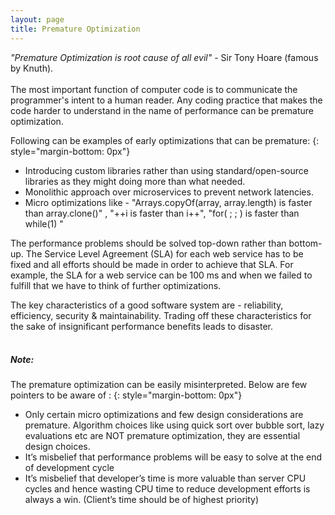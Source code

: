 ```yaml
---
layout: page
title: Premature Optimization
---
```


_"Premature Optimization is root cause of all evil"_ - Sir Tony Hoare (famous by Knuth).
<br/><br/>
The most important function of computer code is to communicate the programmer's intent to a human reader. Any coding practice that makes the code harder to understand in the name of performance can be premature optimization.  


Following can be examples of early optimizations that can be premature:
{: style="margin-bottom: 0px"}
- Introducing custom libraries rather than using standard/open-source libraries as they might doing more than what needed. 
- Monolithic approach over microservices to prevent network latencies.
- Micro optimizations like - "Arrays.copyOf(array, array.length) is faster than array.clone()" , "++i is faster than i++", "for( ; ; ) is faster than while(1) "  


The performance problems should be solved top-down rather than bottom-up. The Service Level Agreement (SLA) for each web service has to be fixed and all efforts should be made in order to achieve that SLA. For example, the SLA for a web service can be 100 ms and when we failed to fulfill that we have to think of further optimizations.  

The key characteristics of a good software system are - reliability, efficiency, security & maintainability. Trading off these characteristics for the sake of insignificant performance benefits leads to disaster.  
<br/>
##### Note:
The premature optimization can be easily misinterpreted. Below are few pointers to be aware of : 
{: style="margin-bottom: 0px"}
- Only certain micro optimizations and few design considerations are premature. Algorithm choices like using quick sort over bubble sort, lazy evaluations etc are NOT premature optimization, they are essential design choices.
- It’s misbelief that performance problems will be easy to solve at the end of development cycle
- It’s misbelief that developer’s time is more valuable than server CPU cycles and hence wasting CPU time to reduce development efforts is always a win. (Client’s time should be of highest priority)
